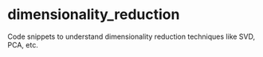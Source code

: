 # dimensionality_reduction
Code snippets to understand dimensionality reduction techniques like SVD, PCA, etc.
